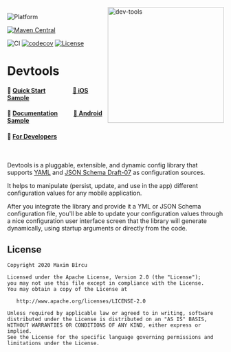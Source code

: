 <img width="270" align="right" alt="dev-tools" src="https://user-images.githubusercontent.com/12527390/80514191-daf0e780-8988-11ea-911f-15d16e6b88a1.png"/>

![Platform](https://img.shields.io/badge/platform-Android%20%7C%20iOS-lightgrey?style=flat)

[![Maven Central](https://maven-badges.herokuapp.com/maven-central/com.maximbircu/devtools-android/badge.svg)](https://maven-badges.herokuapp.com/maven-central/com.maximbircu/devtools-android)

![CI](https://github.com/maximbircu/devtools-library/workflows/CI/badge.svg?branch=master)
[![codecov](https://codecov.io/gh/maximbircu/devtools-library/branch/master/graph/badge.svg?token=TP8XUCW2HB)](https://codecov.io/gh/maximbircu/devtools-library)
[![License](https://img.shields.io/badge/License-Apache%202.0-blue.svg)](https://github.com/maximbircu/devtools-library/blob/master/LICENSE.md)

# Devtools

#### 🚀 [Quick Start](documentation/quickstart/quick-start.md) &nbsp; &nbsp; &nbsp; &nbsp; &nbsp; &nbsp; &nbsp; &nbsp; &nbsp; [🍏 iOS Sample](samples/ios)</div>
#### 📜 [Documentation](documentation/documentation.md) &nbsp; &nbsp; &nbsp; &nbsp; &nbsp; [🤖 Android Sample](samples/android) 
#### 👷 [For Developers](documentation/documentation.md#-for-developers)

<br />

Devtools is a pluggable, extensible, and dynamic config library that supports [YAML](https://yaml.org/) and [JSON Schema Draft-07](https://json-schema.org/draft-07/json-schema-validation.html) as configuration sources.

It helps to manipulate (persist, update, and use in the app) different configuration values for any mobile application.

After you integrate the library and provide it a YML or JSON Schema configuration file, you'll be able to update your configuration values through a nice configuration user interface screen that the library will generate dynamically, using startup arguments or directly from the code.

  
License
-------

    Copyright 2020 Maxim Bîrcu

    Licensed under the Apache License, Version 2.0 (the "License");
    you may not use this file except in compliance with the License.
    You may obtain a copy of the License at

       http://www.apache.org/licenses/LICENSE-2.0

    Unless required by applicable law or agreed to in writing, software
    distributed under the License is distributed on an "AS IS" BASIS,
    WITHOUT WARRANTIES OR CONDITIONS OF ANY KIND, either express or implied.
    See the License for the specific language governing permissions and
    limitations under the License.
